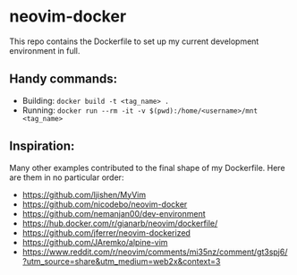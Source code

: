 # neovim-docker

This repo contains the Dockerfile to set up my current development environment in full. 


## Handy commands:
- Building: `docker build -t <tag_name> .`
- Running: `docker run --rm -it -v $(pwd):/home/<username>/mnt <tag_name>`


## Inspiration:
Many other examples contributed to the final shape of my Dockerfile. Here are them in no particular order:

- https://github.com/ljishen/MyVim
- https://github.com/nicodebo/neovim-docker
- https://github.com/nemanjan00/dev-environment
- https://hub.docker.com/r/gianarb/neovim/dockerfile/
- https://github.com/jferrer/neovim-dockerized
- https://github.com/JAremko/alpine-vim
- https://www.reddit.com/r/neovim/comments/mi35nz/comment/gt3spj6/?utm_source=share&utm_medium=web2x&context=3
